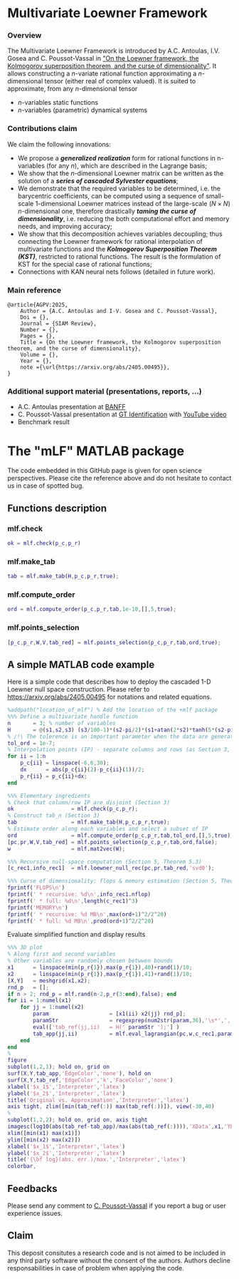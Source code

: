 # Multivariate Loewner Framework

### Overview

The Multivariate Loewner Framework is introduced  by A.C. Antoulas, I.V. Gosea and C. Poussot-Vassal in ["On the Loewner framework, the Kolmogorov superposition theorem, and the curse of dimensionality"](https://arxiv.org/abs/2405.00495). It allows constructing a $n$-variate rational function approximating a $n$-dimensional tensor (either real of complex valued). It is suited to approximate, from any $n$-dimensional tensor 
- $n$-variables static functions
- $n$-variables (parametric) dynamical systems

### Contributions claim

We claim the following innovations:

- We propose a ***generalized realization*** form for rational functions in n-variables (for any $n$), which are described in the Lagrange basis;
- We show that the $n$-dimensional Loewner matrix can be written as the solution of a ***series of cascaded Sylvester equations***;
- We demonstrate that the required variables to be determined, i.e. the barycentric coefficients, can be computed using a sequence of small-scale 1-dimensional Loewner matrices instead of the large-scale ($N\times N$) $n$-dimensional one, therefore drastically ***taming the curse of dimensionality***, i.e. reducing the both computational effort and memory needs, and improving accuracy;
- We show that this decomposition achieves variables decoupling; thus connecting the Loewner framework for rational interpolation of multivariate functions and the ***Kolmogorov Superposition Theorem (KST)***, restricted to rational functions. The result is the formulation of KST for the special case of rational functions;
- Connections with KAN neural nets follows (detailed in future work).


### Main reference

```
@article{AGPV:2025,
	Author = {A.C. Antoulas and I-V. Gosea and C. Poussot-Vassal},
	Doi = {},
	Journal = {SIAM Review},
	Number = {},
	Pages = {},
	Title = {On the Loewner framework, the Kolmogorov superposition theorem, and the curse of dimensionality},
	Volume = {},
	Year = {},
    note ={\url{https://arxiv.org/abs/2405.00495}}, 
}
```

### Additional support material (presentations, reports, ...)

- A.C. Antoulas presentation at [BANFF](https://www.birs.ca/events/2025/5-day-workshops/25w5376/schedule)
- C. Poussot-Vassal presentation at [GT Identification](https://drive.google.com/file/d/1qEirwD7c5h56h1gRTPJmmyJNQY2qa4B1/view?usp=sharing) with [YouTube video](https://youtu.be/M2SX3C4VCt8)
- Benchmark result 


# The "mLF" MATLAB package 

The code embedded in this GitHub page is given for open science perspectives. Please cite the reference above and do not hesitate to contact us in case of spotted bug.

## Functions description

### mlf.check

```Matlab
ok = mlf.check(p_c,p_r)
```

### mlf.make_tab

```Matlab
tab = mlf.make_tab(H,p_c,p_r,true);
```

### mlf.compute_order

```Matlab
ord = mlf.compute_order(p_c,p_r,tab,1e-10,[],5,true);
```
### mlf.points_selection

```Matlab
[p_c,p_r,W,V,tab_red] = mlf.points_selection(p_c,p_r,tab,ord,true);
```

## A simple MATLAB code example

Here is a simple code that describes how to deploy the cascaded 1-D Loewner null space construction.
Please refer to https://arxiv.org/abs/2405.00495  for notations and related equations.

```Matlab
%addpath("location_of_mlf") % Add the location of the +mlf package
%%% Define a multivariate handle function 
n       = 3; % number of variables
H       = @(s1,s2,s3) (s3/100-1)*(s2-pi/2)*(s1+atan(2*s2)*tanh(5*(s2-pi)))/(s1^2+s3/10*cos(3*s1)+3)/(s2+10);
% /!\ The tolerence is an important parameter when the data are generated from an irrational function
tol_ord = 1e-7; 
% Interpolation points (IP) - separate columns and rows (as Section 3, eq. 13-15)
for ii = 1:n
    p_c{ii} = linspace(-6,6,30);
    dx      = abs(p_c{ii}(2)-p_c{ii}(1))/2;
    p_r{ii} = p_c{ii}+dx;
end

%%% Elementary ingredients
% Check that column/row IP are disjoint (Section 3)
ok                  = mlf.check(p_c,p_r);
% Construct tab_n (Section 3)
tab                 = mlf.make_tab(H,p_c,p_r,true);
% Estimate order along each variables and select a subset of IP
ord                 = mlf.compute_order(p_c,p_r,tab,tol_ord,[],5,true);
[pc,pr,W,V,tab_red] = mlf.points_selection(p_c,p_r,tab,ord,false);
w                   = mlf.mat2vec(W);

%%% Recursive null-space computation (Section 5, Theorem 5.3)
[c_rec1,info_rec1]  = mlf.loewner_null_rec(pc,pr,tab_red,'svd0');

%%% Curse of dimensionality: flops & memory estimation (Section 5, Theorem 5.5 & Theorem 5.6)
fprintf('FLOPS\n')
fprintf(' * recursive: %d\n',info_rec1.nflop)
fprintf(' * full: %d\n',length(c_rec1)^3)
fprintf('MEMORY\n')
fprintf(' * recursive: %d MB\n',max(ord+1)^2/2^20)
fprintf(' * full: %d MB\n',prod(ord+1)^2/2^20)
```

Evaluate simplified function and display results

```Matlab
%%% 3D plot 
% Along first and second variables 
% Other variables are randomly chosen betwwen bounds
x1      = linspace(min(p_r{1}),max(p_r{1}),40)+rand(1)/10;
x2      = linspace(min(p_r{1}),max(p_r{1}),41)+rand(1)/10;
[X,Y]   = meshgrid(x1,x2);
rnd_p   = [];
if n > 2; rnd_p = mlf.rand(n-2,p_r(3:end),false); end
for ii = 1:numel(x1)
    for jj = 1:numel(x2)
        param                   = [x1(ii) x2(jj) rnd_p];
        paramStr                = regexprep(num2str(param,36),'\s*',',');
        eval(['tab_ref(jj,ii)   = H(' paramStr ');'] )
        tab_app(jj,ii)          = mlf.eval_lagrangian(pc,w,c_rec1,param,false);
    end
end
%
figure
subplot(1,2,1); hold on, grid on
surf(X,Y,tab_app,'EdgeColor','none'), hold on
surf(X,Y,tab_ref,'EdgeColor','k','FaceColor','none')
xlabel('$x_1$','Interpreter','latex')
ylabel('$x_2$','Interpreter','latex')
title('Original vs. Approximation','Interpreter','latex')
axis tight, zlim([min(tab_ref(:)) max(tab_ref(:))]), view(-30,40)
%
subplot(1,2,2); hold on, grid on, axis tight
imagesc(log10(abs(tab_ref-tab_app)/max(abs(tab_ref(:)))),'XData',x1,'YData',x2)
xlim([min(x1) max(x1)])
ylim([min(x2) max(x2)])
xlabel('$x_1$','Interpreter','latex')
ylabel('$x_2$','Interpreter','latex')
title('{\bf log}(abs. err.)/max.','Interpreter','latex')
colorbar,
```

## Feedbacks

Please send any comment to [C. Poussot-Vassal](charles.poussot-vassal@onera.fr) if you report a bug or user experience issues.

## Claim

This deposit consitutes a research code and is not aimed to be included in any third party software without the consent of the authors. Authors decline responsabilities in case of problem when applying the code.

